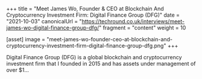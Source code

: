 +++
title = "Meet James Wo, Founder & CEO at Blockchain And Cryptocurrency Investment Firm: Digital Finance Group (DFG)"
date = "2021-10-03"
canonicalUrl = "https://techround.co.uk/interviews/meet-james-wo-digital-finance-group-dfg/"
fragment = "content"
weight = 10

[asset]
    image = "meet-james-wo-founder-ceo-at-blockchain-and-cryptocurrency-investment-firm-digital-finance-group-dfg.png"
+++

Digital Finance Group (DFG) is a global blockchain and cryptocurrency 
investment firm that I founded in 2015 and has assets under management of 
over $1...
